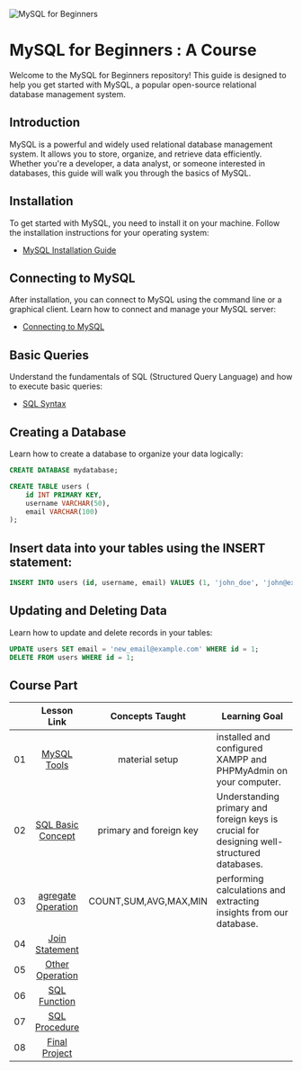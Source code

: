 ![MySQL for Beginners](./images/thumbnail.png)

# MySQL for Beginners : A Course
Welcome to the MySQL for Beginners repository! This guide is designed to help you get started with MySQL, a popular open-source relational database management system.


## Introduction

MySQL is a powerful and widely used relational database management system. It allows you to store, organize, and retrieve data efficiently. Whether you're a developer, a data analyst, or someone interested in databases, this guide will walk you through the basics of MySQL.

## Installation

To get started with MySQL, you need to install it on your machine. Follow the installation instructions for your operating system:
- [MySQL Installation Guide](https://dev.mysql.com/doc/mysql-installation-excerpt/8.0/en/)

## Connecting to MySQL

After installation, you can connect to MySQL using the command line or a graphical client. Learn how to connect and manage your MySQL server:
- [Connecting to MySQL](https://dev.mysql.com/doc/mysql-getting-started/en/)

## Basic Queries

Understand the fundamentals of SQL (Structured Query Language) and how to execute basic queries:
- [SQL Syntax](https://dev.mysql.com/doc/refman/8.0/en/sql-syntax.html)

## Creating a Database

Learn how to create a database to organize your data logically:
```sql
CREATE DATABASE mydatabase;

CREATE TABLE users (
    id INT PRIMARY KEY,
    username VARCHAR(50),
    email VARCHAR(100)
);
```

## Insert data into your tables using the INSERT statement:

```sql 
INSERT INTO users (id, username, email) VALUES (1, 'john_doe', 'john@example.com');
```

## Updating and Deleting Data

Learn how to update and delete records in your tables:

```sql
UPDATE users SET email = 'new_email@example.com' WHERE id = 1; 
DELETE FROM users WHERE id = 1;
```
## Course Part
|       |              Lesson Link              |                       Concepts Taught                       |                     Learning Goal                 |                             
| :---: | :------------------------------------: | :---------------------------------------------------------: | ----------------------------------------------------------- |
| 01 | [MySQL Tools](./01-tools-setup/README.md) | material setup  |  installed and configured XAMPP and PHPMyAdmin on your computer.| 
| 02 | [SQL Basic Concept](./02-sql-basic-concept/README.md) | primary and foreign key | Understanding primary and foreign keys is crucial for designing well-structured databases. | 
| 03 | [agregate Operation](./03-agregate-operation/README.md) | COUNT,SUM,AVG,MAX,MIN | performing calculations and extracting insights from our database. | 
| 04 | [Join Statement](./04-join-statement/README.md) |  | | 
| 05 | [Other Operation](./05-other-operation/README.md) |  | | 
| 06 | [SQL Function](./06-sql-function/README.md) | | | 
| 07 | [SQL Procedure](./07-sql-procedure/README.md) | | | 
| 08 | [Final Project](./08-project-based/README.md) | | | 
